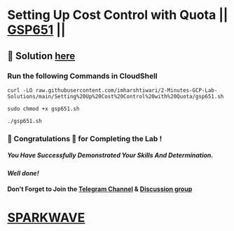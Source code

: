 # Setting Up Cost Control with Quota || [GSP651](https://www.cloudskillsboost.google/focuses/7847?parent=catalog) ||

## 🔑 Solution [here](https://youtu.be/BMgF9jfxx2w)

### Run the following Commands in CloudShell

```
curl -LO raw.githubusercontent.com/imharshtiwari/2-Minutes-GCP-Lab-Solutions/main/Setting%20Up%20Cost%20Control%20with%20Quota/gsp651.sh

sudo chmod +x gsp651.sh

./gsp651.sh
```

### 🐼 Congratulations 🎉 for Completing the Lab !

##### *You Have Successfully Demonstrated Your Skills And Determination.*

#### *Well done!*

#### Don't Forget to Join the [Telegram Channel](https://t.me/sparkwave.01) & [Discussion group](https://t.me/sparkwave.01chats)

# [SPARKWAVE](https://www.youtube.com/@sparkwave.01)

